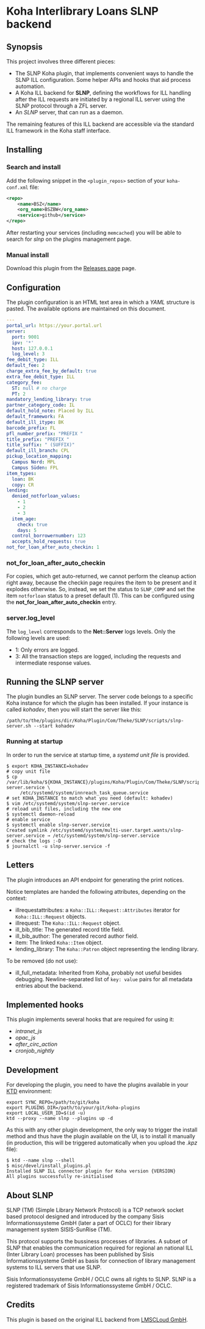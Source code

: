 # Koha Interlibrary Loans SLNP backend

## Synopsis

This project involves three different pieces:

* The SLNP Koha plugin, that implements convenient ways to handle the SLNP ILL configuration. Some
  helper APIs and hooks that aid process automation.
* A Koha ILL backend for **SLNP**, defining the workflows for ILL handling after the ILL requests
  are initiated by a regional ILL server using the SLNP protocol through a ZFL server.
* An _SLNP_ server, that can run as a daemon.

The remaining features of this ILL backend are accessible via the standard ILL framework in the Koha staff interface.

## Installing

### Search and install

Add the following snippet in the `<plugin_repos>` section of your `koha-conf.xml` file:

```xml
<repo>
    <name>BSZ</name>
    <org_name>BSZBW</org_name>
    <service>github</service>
</repo>
```

After restarting your services (including `memcached`) you will be able to search for _slnp_ on the plugins
management page.

### Manual install

Download this plugin from the [Releases page](https://github.com/BSZBW/koha-plugin-slnp-ill/releases) page.

## Configuration

The plugin configuration is an HTML text area in which a _YAML_ structure is pasted. The available options
are maintained on this document.

```yaml
---
portal_url: https://your.portal.url
server:
  port: 9001
  ipv: '*'
  host: 127.0.0.1
  log_level: 3
fee_debit_type: ILL
default_fee: 2
charge_extra_fee_by_default: true
extra_fee_debit_type: ILL
category_fee:
  ST: null # no charge
  PT: 2
mandatory_lending_library: true
partner_category_code: IL
default_hold_note: Placed by ILL
default_framework: FA
default_ill_itype: BK
barcode_prefix: FL
pfl_number_prefix: "PREFIX "
title_prefix: "PREFIX "
title_suffix: " (SUFFIX)"
default_ill_branch: CPL
pickup_location_mapping:
  Campus Nord: MPL
  Campus Süden: FPL
item_types:
  loan: BK
  copy: CR
lending:
  denied_notforloan_values:
    - 1
    - 2
    - 3
  item_age:
    check: true
    days: 5
  control_borrowernumber: 123
  accepts_hold_requests: true
not_for_loan_after_auto_checkin: 1
```

### not_for_loan_after_auto_checkin

For copies, which get auto-returned, we cannot perform the cleanup action right away,
because the checkin page requires the item to be present and it explodes otherwise. So,
instead, we set the status to `SLNP_COMP` and set the item `notforloan` status to a preset
default (1). This can be configured using the **not_for_loan_after_auto_checkin** entry.

### server.log_level

The `log_level` corresponds to the **Net::Server** logs levels. Only the following levels are used:

* 1: Only errors are logged.
* 3: All the transaction steps are logged, including the requests and intermediate response values.

## Running the SLNP server

The plugin bundles an SLNP server. The server code belongs to a specific Koha instance for which the plugin has been installed. If your instance is called _kohadev_, then you will start the server like this:

```shell
/path/to/the/plugins/dir/Koha/Plugin/Com/Theke/SLNP/scripts/slnp-server.sh --start kohadev
```

### Running at startup

In order to run the service at startup time, a _systemd unit file_ is provided.

```shell
$ export KOHA_INSTANCE=kohadev
# copy unit file
$ cp /var/lib/koha/${KOHA_INSTANCE}/plugins/Koha/Plugin/Com/Theke/SLNP/scripts/slnp-server.service \
     /etc/systemd/system/innreach_task_queue.service
# set KOHA_INSTANCE to match what you need (default: kohadev)
$ vim /etc/systemd/system/slnp-server.service
# reload unit files, including the new one
$ systemctl daemon-reload
# enable service
$ systemctl enable slnp-server.service
Created symlink /etc/systemd/system/multi-user.target.wants/slnp-server.service → /etc/systemd/system/slnp-server.service
# check the logs :-D
$ journalctl -u slnp-server.service -f

```

## Letters

The plugin introduces an API endpoint for generating the print notices.

Notice templates are handed the following attributes, depending on the context:

* illrequestattributes: a `Koha::ILL::Request::Attributes` iterator for `Koha::ILL::Request` objects.
* illrequest: The `Koha::ILL::Request` object.
* ill_bib_title: The generated record title field.
* ill_bib_author: The generated record author field.
* item: The linked `Koha::Item` object.
* lending_library: The `Koha::Patron` object representing the lending library.

To be removed (do not use):

* ill_full_metadata: Inherited from Koha, probably not useful besides debugging. Newline-separated list of `key: value` pairs for all metadata entries about the backend.

## Implemented hooks

This plugin implements several hooks that are required for using it:

* *intranet_js*
* *opac_js*
* *after_circ_action*
* *cronjob_nightly*

## Development

For developing the plugin, you need to have the plugins available in your [KTD](https://gitlab.com/koha-community/koha-testing-docker) environment:

```shell
export SYNC_REPO=/path/to/git/koha
export PLUGINS_DIR=/path/to/your/git/koha-plugins
export LOCAL_USER_ID=$(id -u)
ktd --proxy --name slnp --plugins up -d
```

As this with any other plugin development, the only way to trigger the install method
and thus have the plugin available on the UI, is to install it manually (in production,
this will be triggered automatically when you upload the _.kpz_ file):

```shell
$ ktd --name slnp --shell
$ misc/devel/install_plugins.pl
Installed SLNP ILL connector plugin for Koha version {VERSION}
All plugins successfully re-initialised
```

## About SLNP

SLNP (TM) (Simple Library Network Protocol) is a TCP network socket based protocol designed and introduced by the company Sisis Informationssysteme GmbH (later a part of OCLC) for their library management system SISIS-SunRise (TM).

This protocol supports the bussiness processes of libraries. A subset of SLNP that enables the communication required for regional an national ILL (Inter Library Loan) processes has been published by Sisis Informationssysteme GmbH as basis for connection of library management systems to ILL servers that use SLNP.

Sisis Informationssysteme GmbH / OCLC owns all rights to SLNP. SLNP is a registered trademark of Sisis Informationssysteme GmbH / OCLC.

## Credits

This plugin is based on the original ILL backend from [LMSCLoud GmbH](https://github.com/LMSCloud/ILLSLNPKoha).
